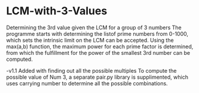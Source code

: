 # LCM-with-3-Values
Determining the 3rd value given the LCM for a group of 3 numbers
The programme starts with determining the listof prime numbers from 0-1000, which sets the intrinsic limit on the LCM can be accepted. 
Using the max(a,b) function, the maximum power for each prime factor is determined, from which the fulfillment for the power of the smallest 3rd number can be computed.

-v1.1 Added with finding out all the possible multiples
To compute the possible value of Num 3, a separate pair.py library is supplimented, which uses carrying number to determine all the possible combinations.
